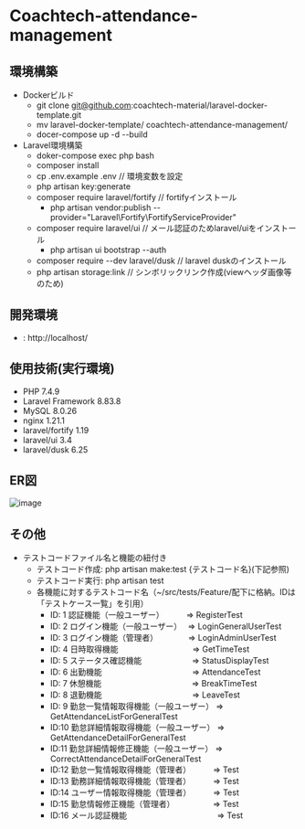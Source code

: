 # Coachtech-attendance-management

## 環境構築
- Dockerビルド
  - git clone git@github.com:coachtech-material/laravel-docker-template.git
  - mv laravel-docker-template/ coachtech-attendance-management/
  - docer-compose up -d --build
- Laravel環境構築
  - doker-compose exec php bash
  - composer install
  - cp .env.example .env  // 環境変数を設定
  - php artisan key:generate
  - composer require laravel/fortify // fortifyインストール
    - php artisan vendor:publish --provider="Laravel\Fortify\FortifyServiceProvider"
  - composer require laravel/ui // メール認証のためlaravel/uiをインストール
    - php artisan ui bootstrap --auth
  - composer require --dev laravel/dusk // laravel duskのインストール
  - php artisan storage:link // シンボリックリンク作成(viewヘッダ画像等のため)

## 開発環境
-  : http://localhost/


## 使用技術(実行環境)
- PHP 7.4.9
- Laravel Framework 8.83.8
- MySQL 8.0.26
- nginx 1.21.1
- laravel/fortify 1.19
- laravel/ui 3.4
- laravel/dusk 6.25

## ER図
![image](https://github.com/user-attachments/assets/d88c1b1b-85cb-4845-b2ff-86bbd670c7fb)

## その他
- テストコードファイル名と機能の紐付き
  - テストコード作成: php artisan make:test {テストコード名}(下記参照)
  - テストコード実行: php artisan test
  - 各機能に対するテストコード名（~/src/tests/Feature/配下に格納。IDは「テストケース一覧」を引用）
    - ID: 1 認証機能（一般ユーザー）　　　 => RegisterTest
    - ID: 2 ログイン機能（一般ユーザー）　 => LoginGeneralUserTest
    - ID: 3 ログイン機能（管理者）　　　　 => LoginAdminUserTest
    - ID: 4 日時取得機能　　　　　　　　　 => GetTimeTest
    - ID: 5 ステータス確認機能　　　　　　 => StatusDisplayTest
    - ID: 6 出勤機能　　　　　　　　　　　 => AttendanceTest
    - ID: 7 休憩機能　　　　　　　　　　　 => BreakTimeTest
    - ID: 8 退勤機能　　　　　　　　　　　 => LeaveTest
    - ID: 9 勤怠一覧情報取得機能（一般ユーザー） => GetAttendanceListForGeneralTest
    - ID:10 勤怠詳細情報取得機能（一般ユーザー） => GetAttendanceDetailForGeneralTest
    - ID:11 勤怠詳細情報修正機能（一般ユーザー） => CorrectAttendanceDetailForGeneralTest
    - ID:12 勤怠一覧情報取得機能（管理者）　　　 => Test
    - ID:13 勤務詳細情報取得機能（管理者）　　　 => Test
    - ID:14 ユーザー情報取得機能（管理者）　　　 => Test
    - ID:15 勤怠情報修正機能（管理者）　　　　　 => Test
    - ID:16 メール認証機能　　　　　　　　　　　 => Test
